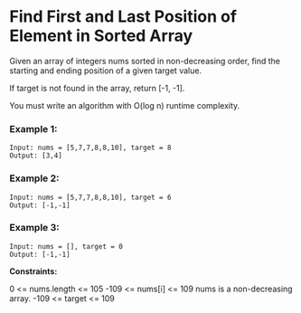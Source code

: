 # Find First and Last Position of Element in Sorted Array

Given an array of integers nums sorted in non-decreasing order, find the starting and ending position of a given target value.

If target is not found in the array, return [-1, -1].

You must write an algorithm with O(log n) runtime complexity.
 

### Example 1:
```
Input: nums = [5,7,7,8,8,10], target = 8
Output: [3,4]
```


### Example 2:
```
Input: nums = [5,7,7,8,8,10], target = 6
Output: [-1,-1]
```


### Example 3:
```
Input: nums = [], target = 0
Output: [-1,-1]
```
 

**Constraints:**

0 <= nums.length <= 105
-109 <= nums[i] <= 109
nums is a non-decreasing array.
-109 <= target <= 109
